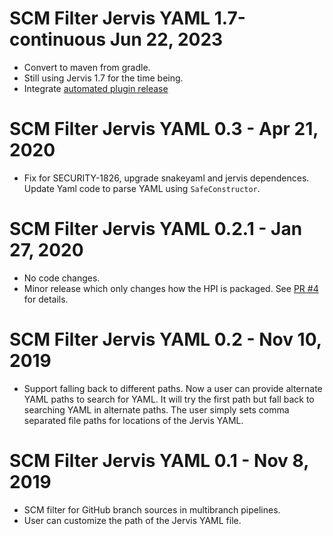 # SCM Filter Jervis YAML 1.7-continuous Jun 22, 2023

- Convert to maven from gradle.
- Still using Jervis 1.7 for the time being.
- Integrate [automated plugin release][auto-release]

[auto-release]: https://www.jenkins.io/doc/developer/publishing/releasing-cd/

# SCM Filter Jervis YAML 0.3 - Apr 21, 2020

- Fix for SECURITY-1826, upgrade snakeyaml and jervis dependences. Update Yaml
  code to parse YAML using `SafeConstructor`.

# SCM Filter Jervis YAML 0.2.1 - Jan 27, 2020

- No code changes.
- Minor release which only changes how the HPI is packaged.  See [PR #4][#4] for
  details.

[#4]: https://github.com/jenkinsci/scm-filter-jervis-plugin/pull/4

# SCM Filter Jervis YAML 0.2 - Nov 10, 2019

- Support falling back to different paths.  Now a user can provide alternate
  YAML paths to search for YAML.  It will try the first path but fall back to
  searching YAML in alternate paths.  The user simply sets comma separated file
  paths for locations of the Jervis YAML.

# SCM Filter Jervis YAML 0.1 - Nov 8, 2019

- SCM filter for GitHub branch sources in multibranch pipelines.
- User can customize the path of the Jervis YAML file.
